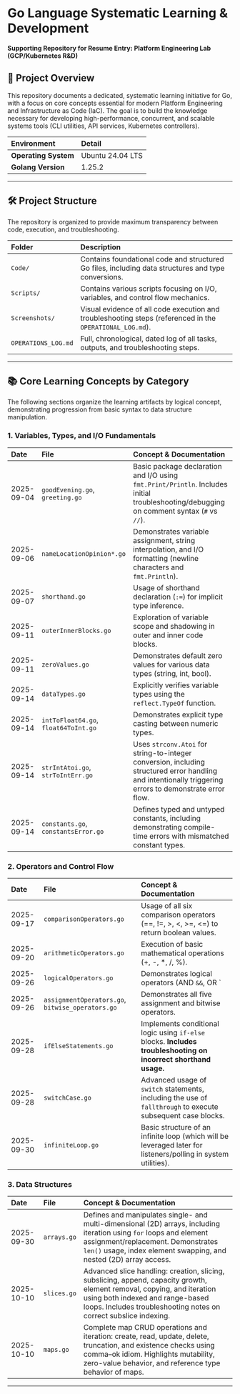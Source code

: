 # Go Language Systematic Learning & Development

**Supporting Repository for Resume Entry: Platform Engineering Lab (GCP/Kubernetes R&D)**

## 🚀 Project Overview

This repository documents a dedicated, systematic learning initiative for Go, with a focus on core concepts essential for modern Platform Engineering and Infrastructure as Code (IaC). The goal is to build the knowledge necessary for developing high-performance, concurrent, and scalable systems tools (CLI utilities, API services, Kubernetes controllers).

| Environment | Detail |
| :--- | :--- |
| **Operating System** | Ubuntu 24.04 LTS |
| **Golang Version** | 1.25.2 |

---

## 🛠 Project Structure

The repository is organized to provide maximum transparency between code, execution, and troubleshooting.

| Folder | Description |
| :--- | :--- |
| `Code/` | Contains foundational code and structured Go files, including data structures and type conversions. |
| `Scripts/` | Contains various scripts focusing on I/O, variables, and control flow mechanics. |
| `Screenshots/` | Visual evidence of all code execution and troubleshooting steps (referenced in the `OPERATIONAL_LOG.md`). |
| `OPERATIONS_LOG.md` | Full, chronological, dated log of all tasks, outputs, and troubleshooting steps. |

---

## 📚 Core Learning Concepts by Category

The following sections organize the learning artifacts by logical concept, demonstrating progression from basic syntax to data structure manipulation.

### 1. Variables, Types, and I/O Fundamentals

| Date | File | Concept & Documentation |
| :--- | :--- | :--- |
| 2025-09-04 | `goodEvening.go`, `greeting.go` | Basic package declaration and I/O using `fmt.Print/Println`. Includes initial troubleshooting/debugging on comment syntax (`#` vs `//`). |
| 2025-09-06 | `nameLocationOpinion*.go` | Demonstrates variable assignment, string interpolation, and I/O formatting (newline characters and `fmt.Println`). |
| 2025-09-07 | `shorthand.go` | Usage of shorthand declaration (`:=`) for implicit type inference. |
| 2025-09-11 | `outerInnerBlocks.go` | Exploration of variable scope and shadowing in outer and inner code blocks. |
| 2025-09-11 | `zeroValues.go` | Demonstrates default zero values for various data types (string, int, bool). |
| 2025-09-14 | `dataTypes.go` | Explicitly verifies variable types using the `reflect.TypeOf` function. |
| 2025-09-14 | `intToFloat64.go`, `float64ToInt.go` | Demonstrates explicit type casting between numeric types. |
| 2025-09-14 | `strIntAtoi.go`, `strToIntErr.go` | Uses `strconv.Atoi` for string-to-integer conversion, including structured error handling and intentionally triggering errors to demonstrate error flow. |
| 2025-09-14 | `constants.go`, `constantsError.go` | Defines typed and untyped constants, including demonstrating compile-time errors with mismatched constant types. |

### 2. Operators and Control Flow

| Date | File | Concept & Documentation |
| :--- | :--- | :--- |
| 2025-09-17 | `comparisonOperators.go` | Usage of all six comparison operators (==, !=, >, <, >=, <=) to return boolean values. |
| 2025-09-20 | `arithmeticOperators.go` | Execution of basic mathematical operations (+, -, *, /, %). |
| 2025-09-26 | `logicalOperators.go` | Demonstrates logical operators (AND `&&`, OR `||`, NOT `!`) in conditional contexts. |
| 2025-09-26 | `assignmentOperators.go`, `bitwise_operators.go` | Demonstrates all five assignment and bitwise operators. |
| 2025-09-28 | `ifElseStatements.go` | Implements conditional logic using `if-else` blocks. **Includes troubleshooting on incorrect shorthand usage.** |
| 2025-09-28 | `switchCase.go` | Advanced usage of `switch` statements, including the use of `fallthrough` to execute subsequent case blocks. |
| 2025-09-30 | `infiniteLoop.go` | Basic structure of an infinite loop (which will be leveraged later for listeners/polling in system utilities). |

### 3. Data Structures

| Date | File | Concept & Documentation |
| :--- | :--- | :--- |
| 2025-09-30 | `arrays.go` | Defines and manipulates single- and multi-dimensional (2D) arrays, including iteration using `for` loops and element assignment/replacement. Demonstrates `len()` usage, index element swapping, and nested (2D) array access. |
| 2025-10-10 | `slices.go` | Advanced slice handling: creation, slicing, subslicing, append, capacity growth, element removal, copying, and iteration using both indexed and range-based loops. Includes troubleshooting notes on correct subslice indexing. |
| 2025-10-10 | `maps.go` | Complete map CRUD operations and iteration: create, read, update, delete, truncation, and existence checks using comma–ok idiom. Highlights mutability, zero-value behavior, and reference type behavior of maps. |

---
